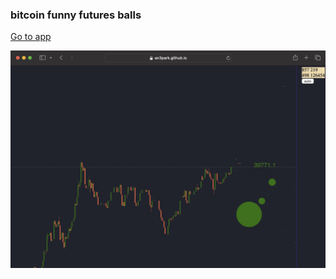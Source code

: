 ### bitcoin funny futures balls

[Go to app](https://an3park.github.io/crypto-candles/)

![](./screen.jpeg)
